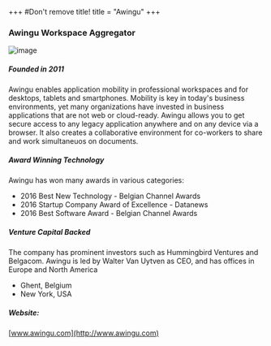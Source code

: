 +++
#Don't remove title!
title = "Awingu"
+++
### Awingu Workspace Aggregator

![image](img/awingu-small.png)

##### Founded in 2011

Awingu enables application mobility in professional workspaces and for desktops, tablets and smartphones. Mobility is key in today's business environments, yet many organizations have invested in business applications that are not web or cloud-ready. Awingu allows you to get secure access to any legacy application anywhere and on any device via a browser. It also creates a collaborative environment for co-workers to share and work simultaneuos on documents.

##### Award Winning Technology

Awingu has won many awards in various categories:

-   2016 Best New Technology - Belgian Channel Awards
-   2016 Startup Company Award of Excellence - Datanews
-   2016 Best Software Award - Belgian Channel Awards

##### Venture Capital Backed

The company has prominent investors such as Hummingbird Ventures and Belgacom. Awingu is led by Walter Van Uytven as CEO, and has offices in Europe and North America 

-   Ghent, Belgium
-   New York, USA

##### Website:

[www.awingu.com](http://www.awingu.com)
